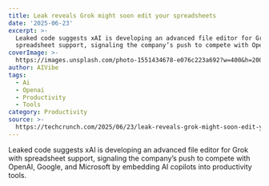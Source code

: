 ```yaml
---
title: Leak reveals Grok might soon edit your spreadsheets
date: '2025-06-23'
excerpt: >-
  Leaked code suggests xAI is developing an advanced file editor for Grok with
  spreadsheet support, signaling the company’s push to compete with OpenAI,...
coverImage: >-
  https://images.unsplash.com/photo-1551434678-e076c223a692?w=400&h=200&fit=crop&auto=format
author: AIVibe
tags:
  - Ai
  - Openai
  - Productivity
  - Tools
category: Productivity
source: >-
  https://techcrunch.com/2025/06/23/leak-reveals-grok-might-soon-edit-your-spreadsheets/
---
```

Leaked code suggests xAI is developing an advanced file editor for Grok with spreadsheet support, signaling the company’s push to compete with OpenAI, Google, and Microsoft by embedding AI copilots into productivity tools. 
